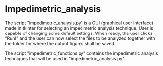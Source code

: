 # Impedimetric_analysis
The script "impedimetric_analysis.py" is a GUI (graphical user interface) made in tkinter for selecting an impedimetric analysis technique. User is capable of changing some default settings. When ready, the user clicks "Run!" and the user can now select the files to be analyzed together with the folder for where the output figures shall be saved.<br>

The script "impedimetric_functions.py" contains the impedimetric analysis techniques that will be used in "impedimetric_analysis.py".
